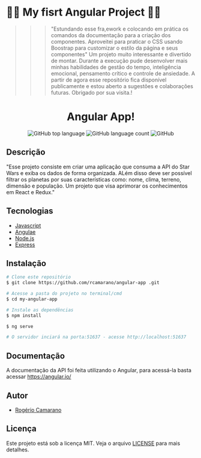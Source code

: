 # 🚀🚩 My fisrt Angular Project 🚩🚀

>>> "Estundando esse fra,ework e colocando em prática os comandos da documentação para a criação dos componentes. Aproveitei para praticar o CSS usando Boostrap para customizar o estilo da página e seus componentes"
>>> Um projeto muito interessante e divertido de montar. Durante a execução pude desenvolver mais minhas habilidades de gestão do tempo, inteligência emocional, pensamento crítico e controle de ansiedade.
>>> A partir de agora esse repositório fica disponível publicamente e estou aberto a sugestões e colaborações futuras.
Obrigado por sua visita.!

<div align="center">
<!--   <img alt="TFC!" src="imgs/5ca10a0410f76.png" width="250px"> -->
  <h1>Angular App!</h1>
  <p>
    <img alt="GitHub top language" src="https://img.shields.io/github/languages/top/rcamarano/angular-app?color=blueviolet">
    <img alt="GitHub language count" src="https://img.shields.io/github/languages/count/rcamarano/angular-app?color=blueviolet">
    <img alt="GitHub" src="https://img.shields.io/github/license/rcamarano/angular-app?color=blueviolet">
  </p>
</div>

## Descrição

"Esse projeto consiste em criar uma aplicação que consuma a API do Star Wars e exiba os dados de forma organizada. ALém disso deve ser possível filtrar os planetas por suas características como: nome, clima, terreno, dimensão e população. Um projeto que visa aprimorar os conhecimentos em React e Redux."

## Tecnologias

- [Javascript](https://developer.mozilla.org/en-US/docs/Web/JavaScript)
- [Angulae](https://angular.io/)
- [Node.js](https://nodejs.org/en/)
- [Express](https://expressjs.com/pt-br/)

## Instalação

```bash
# Clone este repositório
$ git clone https://github.com/rcamarano/angular-app .git

# Acesse a pasta do projeto no terminal/cmd
$ cd my-angular-app 

# Instale as dependências
$ npm install

$ ng serve

# O servidor inciará na porta:51637 - acesse http://localhost:51637
```

## Documentação

A documentação da API foi feita utilizando o Angular, para acessá-la basta acessar https://angular.io/

## Autor

- [Rogério Camarano](https://github.com/rcamarano)

## Licença

Este projeto está sob a licença MIT. Veja o arquivo [LICENSE](LICENSE) para mais detalhes.
<!-- Olá, Tryber!
Esse é apenas um arquivo inicial para o README do seu projeto.
É essencial que você preencha esse documento por conta própria, ok?
Não deixe de usar nossas dicas de escrita de README de projetos, e deixe sua criatividade brilhar!
:warning: IMPORTANTE: você precisa deixar nítido:
- quais arquivos/pastas foram desenvolvidos por você; 
- quais arquivos/pastas foram desenvolvidos por outra pessoa estudante;
- quais arquivos/pastas foram desenvolvidos pela Trybe.
-->
